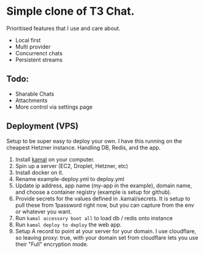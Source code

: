 # Simple clone of T3 Chat.
Prioritised features that I use and care about.

- Local first
- Multi provider
- Concurrenct chats
- Persistent streams

## Todo:
- Sharable Chats
- Attachments
- More control via settings page

## Deployment (VPS)
Setup to be super easy to deploy your own. I have this running on the cheapest Hetzner instance. Handling DB, Redis, and the app.

1) Install [kamal](https://kamal-deploy.org/docs/installation/) on your computer.
2) Spin up a server (EC2, Droplet, Hetzner, etc)
3) Install docker on it.
4) Rename example-deploy.yml to deploy.yml
5) Update ip address, app name (my-app in the example), domain name, and choose a container registry (example is setup for github).
6) Provide secrets for the values defined in .kamal/secrets. It is setup to pull these from 1password right now, but you can capture from the env or whatever you want.
7) Run `kamal accessory boot all` to load db / redis onto instance
8) Run `kamal deploy to deploy` the web app.
9) Setup A record to point at your server for your domain. I use cloudflare, so leaving proxy: true, with your domain set from cloudflare lets you use their "Full" encryption mode.
